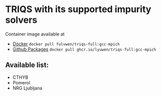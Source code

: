 # TRIQS with its supported impurity solvers

Container image available at 
* [Docker](https://hub.docker.com/r/triqs-full) ``docker pull fulvwen/triqs-full:gcc-mpich``
* [Github Packages](https://github.com/lyuwen/triqs-docker/pkgs/container/triqs-full) ``docker pull ghcr.io/lyuwen/triqs-full:gcc-mpich``

## Available list:
* CTHYB
* Pomerol
* NRG Ljubljana

